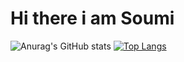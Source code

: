 # Hi there i am Soumi
![Anurag's GitHub stats](https://github-readme-stats.vercel.app/api?username=SoumiMaity58&show_icons=true&theme=radical)
[![Top Langs](https://github-readme-stats.vercel.app/api/top-langs/?username=anuraghazra&layout=compact)](https://github.com/anuraghazra/github-readme-stats)
